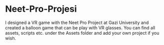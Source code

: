 # Neet-Pro-Projesi
I designed a VR game with the Neet Pro Project at Gazi University and created a balloon game that can be play with VR glasses. You can find all assets, scripts etc. under the Assets folder and add your own project if you wish.
